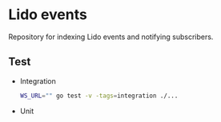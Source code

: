 # Lido events

Repository for indexing Lido events and notifying subscribers.

## Test

- Integration

    ```bash
    WS_URL="" go test -v -tags=integration ./...  
    ```

- Unit